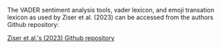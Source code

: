 The VADER sentiment analysis tools, vader lexicon, and emoji transation lexicon as used by Ziser et al. (2023) can be accessed from the authors Github repository:

[Ziser et al.'s (2023) Github repository](https://github.com/yftah89/ReviewsOverTime)
